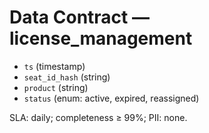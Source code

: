 # Data Contract — license_management

- `ts` (timestamp)
- `seat_id_hash` (string)
- `product` (string)
- `status` (enum: active, expired, reassigned)

SLA: daily; completeness ≥ 99%; PII: none.
